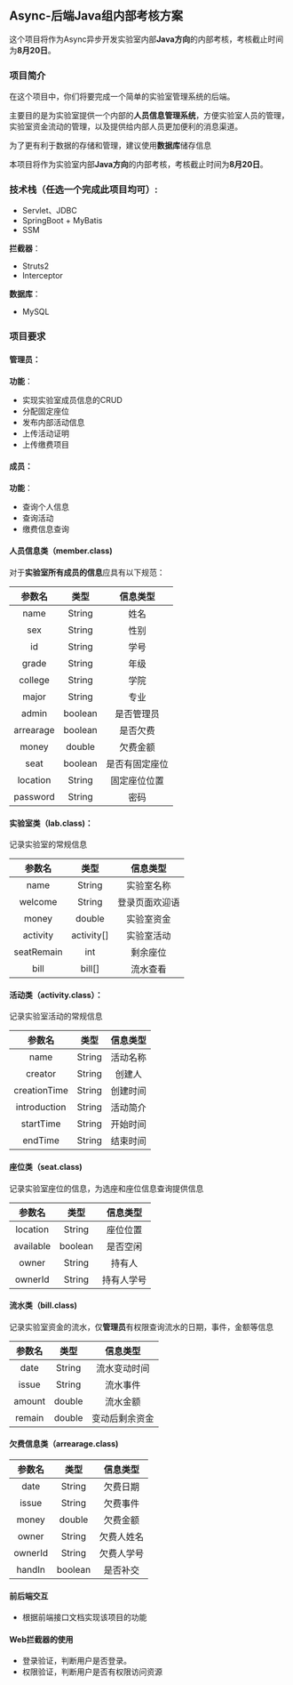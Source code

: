 ## Async-后端Java组内部考核方案

这个项目将作为Async异步开发实验室内部**Java方向**的内部考核，考核截止时间为**8月20日**。

### 项目简介

在这个项目中，你们将要完成一个简单的实验室管理系统的后端。

主要目的是为实验室提供一个内部的**人员信息管理系统**，方便实验室人员的管理，实验室资金流动的管理，以及提供给内部人员更加便利的消息渠道。

为了更有利于数据的存储和管理，建议使用**数据库**储存信息

本项目将作为实验室内部**Java方向**的内部考核，考核截止时间为**8月20日**。

### 技术栈（任选一个完成此项目均可）:

* Servlet、JDBC
* SpringBoot + MyBatis
* SSM

**拦截器**：

* Struts2
* Interceptor

**数据库**：

* MySQL

### 项目要求

#### 管理员：

**功能**：

* 实现实验室成员信息的CRUD
* 分配固定座位
* 发布内部活动信息
* 上传活动证明
* 上传缴费项目

#### **成员：**

**功能**：

* 查询个人信息
* 查询活动
* 缴费信息查询



#### 人员信息类（member.class)

对于**实验室所有成员的信息**应具有以下规范：

|  参数名   |  类型   |    信息类型    |
| :-------: | :-----: | :------------: |
|   name    | String  |      姓名      |
|    sex    | String  |      性别      |
|    id     | String  |      学号      |
|   grade   | String  |      年级      |
|  college  | String  |      学院      |
|   major   | String  |      专业      |
|   admin   | boolean |   是否管理员   |
| arrearage | boolean |    是否欠费    |
|   money   | double  |    欠费金额    |
|   seat    | boolean | 是否有固定座位 |
| location  | String  |  固定座位位置  |
| password  | String  |      密码      |



#### 实验室类（lab.class)：

记录实验室的常规信息

|   参数名   |    类型    |    信息类型    |
| :--------: | :--------: | :------------: |
|    name    |   String   |   实验室名称   |
|  welcome   |   String   | 登录页面欢迎语 |
|   money    |   double   |   实验室资金   |
|  activity  | activity[] |   实验室活动   |
| seatRemain |    int     |    剩余座位    |
|    bill    |   bill[]   |    流水查看    |



#### 活动类（activity.class）：

记录实验室活动的常规信息

|    参数名    |  类型  | 信息类型 |
| :----------: | :----: | :------: |
|     name     | String | 活动名称 |
|   creator    | String |  创建人  |
| creationTime | String | 创建时间 |
| introduction | String | 活动简介 |
|  startTime   | String | 开始时间 |
|   endTime    | String | 结束时间 |



#### 座位类（seat.class)

记录实验室座位的信息，为选座和座位信息查询提供信息

|  参数名   |  类型   |  信息类型  |
| :-------: | :-----: | :--------: |
| location  | String  |  座位位置  |
| available | boolean |  是否空闲  |
|   owner   | String  |   持有人   |
|  ownerId  | String  | 持有人学号 |



#### 流水类（bill.class)

记录实验室资金的流水，仅**管理员**有权限查询流水的日期，事件，金额等信息

| 参数名 |  类型  |    信息类型    |
| :----: | :----: | :------------: |
|  date  | String |  流水变动时间  |
| issue  | String |    流水事件    |
| amount | double |    流水金额    |
| remain | double | 变动后剩余资金 |



#### 欠费信息类（arrearage.class)

| 参数名  |  类型   |  信息类型  |
| :-----: | :-----: | :--------: |
|  date   | String  |  欠费日期  |
|  issue  | String  |  欠费事件  |
|  money  | double  |  欠费金额  |
|  owner  | String  | 欠费人姓名 |
| ownerId | String  | 欠费人学号 |
| handIn  | boolean |  是否补交  |



#### 前后端交互

* 根据前端接口文档实现该项目的功能

#### Web拦截器的使用

* 登录验证，判断用户是否登录。
* 权限验证，判断用户是否有权限访问资源
